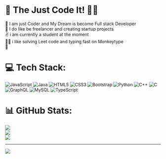 # 💫 The Just Code It! 🧠🚀
🧠 I am just Coder and My Dream is become Full stack Developer<br>🚀 I  do like be freelancer and creating startup projects<br>✌️ i am currently a student at the moment<br>🧑‍💻 i like solving Leet code and typing fast on  Monkeytype<br>🚀

# 💻 Tech Stack:
![JavaScript](https://img.shields.io/badge/javascript-%23323330.svg?style=for-the-badge&logo=javascript&logoColor=%23F7DF1E)
![Java](https://img.shields.io/badge/java-%23ED8B00.svg?style=for-the-badge&logo=openjdk&logoColor=white)
![HTML5](https://img.shields.io/badge/html5-%23E34F26.svg?style=for-the-badge&logo=html5&logoColor=white)
![CSS3](https://img.shields.io/badge/css3-%231572B6.svg?style=for-the-badge&logo=css3&logoColor=white)
![Bootstrap](https://img.shields.io/badge/bootstrap-%23563D7C.svg?style=for-the-badge&logo=bootstrap&logoColor=white)
![Python](https://img.shields.io/badge/python-3670A0?style=for-the-badge&logo=python&logoColor=ffdd54)
![C++](https://img.shields.io/badge/c++-%2300599C.svg?style=for-the-badge&logo=c%2B%2B&logoColor=white)
![C](https://img.shields.io/badge/c-%2300599C.svg?style=for-the-badge&logo=c&logoColor=white)
![GraphQL](https://img.shields.io/badge/-GraphQL-E10098?style=for-the-badge&logo=graphql&logoColor=white)
![MySQL](https://img.shields.io/badge/mysql-%2300f.svg?style=for-the-badge&logo=mysql&logoColor=white)
![TypeScript](https://img.shields.io/badge/typescript-%23007ACC.svg?style=for-the-badge&logo=typescript&logoColor=white)

# 📊 GitHub Stats:
![](https://github-readme-stats.vercel.app/api?username=Ozodbek-cloud&theme=dark&hide_border=false&include_all_commits=true&count_private=false)<br/>
![](https://nirzak-streak-stats.vercel.app/?user=Ozodbek-cloud&theme=dark&hide_border=false)<br/>
![](https://github-readme-stats.vercel.app/api/top-langs/?username=Ozodbek-cloud&theme=dark&hide_border=false&include_all_commits=true&count_private=false&layout=compact)

---
[![](https://visitcount.itsvg.in/api?id=Ozodbek-cloud&icon=0&color=0)](https://visitcount.itsvg.in)

<!-- Proudly created with GPRM ( https://gprm.itsvg.in ) -->


